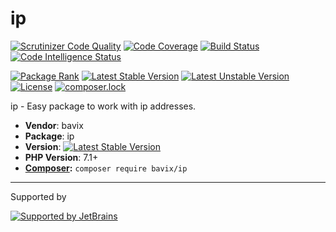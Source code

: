 # ip

[![Scrutinizer Code Quality](https://scrutinizer-ci.com/g/bavix/ip/badges/quality-score.png?b=master)](https://scrutinizer-ci.com/g/bavix/ip/?branch=master)
[![Code Coverage](https://scrutinizer-ci.com/g/bavix/ip/badges/coverage.png?b=master)](https://scrutinizer-ci.com/g/bavix/ip/?branch=master)
[![Build Status](https://scrutinizer-ci.com/g/bavix/ip/badges/build.png?b=master)](https://scrutinizer-ci.com/g/bavix/ip/build-status/master)
[![Code Intelligence Status](https://scrutinizer-ci.com/g/bavix/ip/badges/code-intelligence.svg?b=master)](https://scrutinizer-ci.com/code-intelligence)

[![Package Rank](https://phppackages.org/p/bavix/ip/badge/rank.svg)](https://packagist.org/packages/bavix/ip)
[![Latest Stable Version](https://poser.pugx.org/bavix/ip/v/stable)](https://packagist.org/packages/bavix/ip)
[![Latest Unstable Version](https://poser.pugx.org/bavix/ip/v/unstable)](https://packagist.org/packages/bavix/ip)
[![License](https://poser.pugx.org/bavix/ip/license)](https://packagist.org/packages/bavix/ip)
[![composer.lock](https://poser.pugx.org/bavix/ip/composerlock)](https://packagist.org/packages/bavix/ip)

ip - Easy package to work with ip addresses.

* **Vendor**: bavix
* **Package**: ip
* **Version**: [![Latest Stable Version](https://poser.pugx.org/bavix/ip/v/stable)](https://packagist.org/packages/bavix/ip)
* **PHP Version**: 7.1+ 
* **[Composer](https://getcomposer.org/):** `composer require bavix/ip`

---
Supported by

[![Supported by JetBrains](https://cdn.rawgit.com/bavix/development-through/46475b4b/jetbrains.svg)](https://www.jetbrains.com/)
